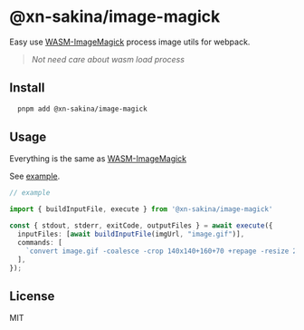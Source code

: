 # @xn-sakina/image-magick

Easy use [WASM-ImageMagick](https://github.com/KnicKnic/WASM-ImageMagick) process image utils for webpack.

> *Not need care about wasm load process*

## Install

```bash
  pnpm add @xn-sakina/image-magick
```

## Usage

Everything is the same as [WASM-ImageMagick](https://github.com/KnicKnic/WASM-ImageMagick)

See [example](./example/my-app/pages/index.tsx).

```ts
// example

import { buildInputFile, execute } from '@xn-sakina/image-magick'

const { stdout, stderr, exitCode, outputFiles } = await execute({
  inputFiles: [await buildInputFile(imgUrl, "image.gif")],
  commands: [
    `convert image.gif -coalesce -crop 140x140+160+70 +repage -resize 200x100! -layers optimize result.gif`,
  ],
});
```

## License

MIT
